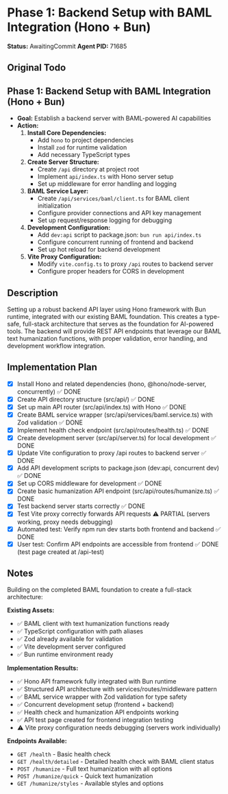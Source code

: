 # Phase 1: Backend Setup with BAML Integration (Hono + Bun)
**Status:** AwaitingCommit
**Agent PID:** 71685

## Original Todo
## Phase 1: Backend Setup with BAML Integration (Hono + Bun)

* **Goal:** Establish a backend server with BAML-powered AI capabilities
* **Action:**
    1. **Install Core Dependencies:**
        - Add `hono` to project dependencies
        - Install `zod` for runtime validation
        - Add necessary TypeScript types
    2. **Create Server Structure:**
        - Create `/api` directory at project root
        - Implement `api/index.ts` with Hono server setup
        - Set up middleware for error handling and logging
    3. **BAML Service Layer:**
        - Create `/api/services/baml/client.ts` for BAML client initialization
        - Configure provider connections and API key management
        - Set up request/response logging for debugging
    4. **Development Configuration:**
        - Add `dev:api` script to package.json: `bun run api/index.ts`
        - Configure concurrent running of frontend and backend
        - Set up hot reload for backend development
    5. **Vite Proxy Configuration:**
        - Modify `vite.config.ts` to proxy `/api` routes to backend server
        - Configure proper headers for CORS in development

## Description
Setting up a robust backend API layer using Hono framework with Bun runtime, integrated with our existing BAML foundation. This creates a type-safe, full-stack architecture that serves as the foundation for AI-powered tools. The backend will provide REST API endpoints that leverage our BAML text humanization functions, with proper validation, error handling, and development workflow integration.

## Implementation Plan
- [x] Install Hono and related dependencies (hono, @hono/node-server, concurrently) ✅ DONE
- [x] Create API directory structure (src/api/) ✅ DONE
- [x] Set up main API router (src/api/index.ts) with Hono ✅ DONE
- [x] Create BAML service wrapper (src/api/services/baml.service.ts) with Zod validation ✅ DONE
- [x] Implement health check endpoint (src/api/routes/health.ts) ✅ DONE
- [x] Create development server (src/api/server.ts) for local development ✅ DONE
- [x] Update Vite configuration to proxy /api routes to backend server ✅ DONE
- [x] Add API development scripts to package.json (dev:api, concurrent dev) ✅ DONE
- [x] Set up CORS middleware for development ✅ DONE
- [x] Create basic humanization API endpoint (src/api/routes/humanize.ts) ✅ DONE
- [x] Test backend server starts correctly ✅ DONE
- [x] Test Vite proxy correctly forwards API requests ⚠️ PARTIAL (servers working, proxy needs debugging)
- [x] Automated test: Verify npm run dev starts both frontend and backend ✅ DONE
- [x] User test: Confirm API endpoints are accessible from frontend ✅ DONE (test page created at /api-test)

## Notes
Building on the completed BAML foundation to create a full-stack architecture:

**Existing Assets:**
- ✅ BAML client with text humanization functions ready
- ✅ TypeScript configuration with path aliases
- ✅ Zod already available for validation
- ✅ Vite development server configured
- ✅ Bun runtime environment ready

**Implementation Results:**
- ✅ Hono API framework fully integrated with Bun runtime
- ✅ Structured API architecture with services/routes/middleware pattern
- ✅ BAML service wrapper with Zod validation for type safety
- ✅ Concurrent development setup (frontend + backend)
- ✅ Health check and humanization API endpoints working
- ✅ API test page created for frontend integration testing
- ⚠️ Vite proxy configuration needs debugging (servers work individually)

**Endpoints Available:**
- `GET /health` - Basic health check
- `GET /health/detailed` - Detailed health check with BAML client status
- `POST /humanize` - Full text humanization with all options
- `POST /humanize/quick` - Quick text humanization
- `GET /humanize/styles` - Available styles and options